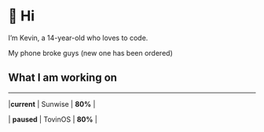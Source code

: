 # 👋 Hi

I’m Kevin, a 14-year-old who loves to code.

My phone broke guys (new one has been ordered)
## What I am working on
---
|**current** | Sunwise | **80%** |

| **paused** | TovinOS | **80%** |

